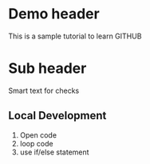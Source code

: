# Demo header

This is a sample tutorial to learn GITHUB 

# Sub header

Smart text for checks


## Local Development
1. Open code
2. loop code
3. use if/else statement